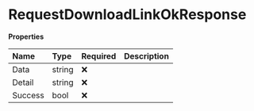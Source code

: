 # RequestDownloadLinkOkResponse

**Properties**

| Name    | Type   | Required | Description |
| :------ | :----- | :------- | :---------- |
| Data    | string | ❌       |             |
| Detail  | string | ❌       |             |
| Success | bool   | ❌       |             |
